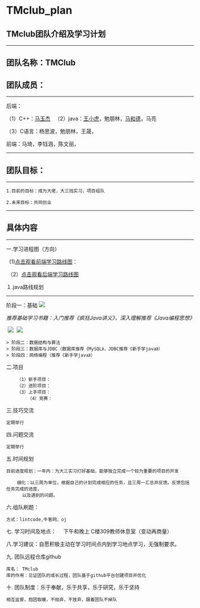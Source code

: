 # TMclub_plan
## TMclub团队介绍及学习计划



----------------------

## 团队名称：TMClub


## 团队成员：
------------------

后端：

（1）C++：[马玉杰](https://github.com/Youmo742)
 
（2）java：[王小虎](https://github.com/StormWangxhu)，勉朋林，[马和德](https://github.com/Mahede080210)，马亮

  （3）C语言：杨思波，勉朋林，王晟，

前端：马琦，李钰涵，陈文丽，

-------------
## 团队目标：
-----------------
```
1.目前的目标：成为大佬，大三找实习，项目组队

2.未来目标：共同创业
```

---------------------


## 具体内容
----------------
一.学习进程图（方向）

   (1)[点击观看前端学习路线图]()：

  （2）[点击观看后端学习路线图](http://lib.csdn.net/qq_40910541/597898/chart/JavaOfMaheder)
  
 １.java路线规划
 
 -------------------
 阶段一：基础
 ![](https://timgsa.baidu.com/timg?image&quality=80&size=b9999_10000&sec=1512490088301&di=395e3e7f76505028a21fc5c5f08e5367&imgtype=0&src=http%3A%2F%2Fwww.itcast.cn%2Ffiles%2Fimage%2F201609%2F20160921144449634.jpg)
 
  *推荐基础学习书籍：入门推荐《疯狂Java讲义》，深入理解推荐《Java编程思想》*
  
  ![](https://timgsa.baidu.com/timg?image&quality=80&size=b9999_10000&sec=1512490515404&di=9e247fb4d47c61dff6165d6eb1cc9a5f&imgtype=0&src=http%3A%2F%2Fwww.kfzimg.com%2FG00%2FM00%2F82%2F53%2FoYYBAFbfe4mAFhC5AAE1eMiFp3c203_b.jpg)
  ![](https://timgsa.baidu.com/timg?image&quality=80&size=b9999_10000&sec=1513085284&di=9d6d71906740873abdd5a43eebc88bea&imgtype=jpg&er=1&src=http%3A%2F%2Fimg30.ddimg.cn%2F4%2F24%2F9317290-1_e.jpg)

```
> 阶段二：数据结构与算法
> 阶段三：数据库与JDBC（数据库推荐《MySQL》，JDBC推荐《新手学java》） 
> 阶段四：网络编程（推荐《新手学java》）
```
二.项目
```
	（1）新手项目：
	（2）进阶项目：
	（3）上手项目：
        （4）竞赛：
```



三.技巧交流

	定期举行


四.问题交流

	定期举行


五.时间规划
	
	目前进度规划：一年内：为大三实习打好基础，能够独立完成一个较为重要的项目的开发

        细化：以三周为单位，根据自己的计划完成相应的任务，且三周一汇总并反馈。反馈包括任务完成的进度，
	      以及遇到的问题。


六.组队刷题：
	
	方式：lintcode,牛客网，oj



七. 学习时间及地点：     下午和晚上
			C楼309教师休息室（变动再商量）


八.学习建议：自愿积极主动在学习时间点内到学习地点学习，无强制要求。


九. 团队远程仓库github

	库名：	TMclub
	库的作用：见证团队的成长过程，团队基于github平台创建项目并优化
	

十. 团队制度：乐于奉献，乐于共享，乐于研究，乐于坚持

	相互监督，抱团取暖，不抛弃，不放弃，跟着团队不掉队

	
